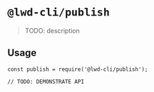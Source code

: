 # `@lwd-cli/publish`

> TODO: description

## Usage

```
const publish = require('@lwd-cli/publish');

// TODO: DEMONSTRATE API
```
